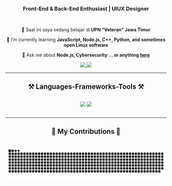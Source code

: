 <h3 align="center">Front-End & Back-End Enthusiast | UIUX Designer</h3>

<br/>

<div align="center">
 
 🔭 Saat ini saya sedang belajar di **UPN "Veteran" Jawa Timur**
 
 🌱 I’m currently learning **JavaScript, Node.js, C++, Python, and sometimes open Linux software**

💬 Ask me about **Node.js, Cybersecurity ... or anything [here](https://github.com/SandyAryadika)**

 </div>
 
<div align="center"> 
  <a href="aryadikawidodo0@gmail.com">
    <img src="https://img.shields.io/badge/Gmail-333333?style=for-the-badge&logo=gmail&logoColor=red" />
  </a>
  <a href="https://www.linkedin.com/in/sandy-aryadika-widodo-160322283/" target="_blank">
    <img src="https://img.shields.io/badge/LinkedIn-0077B5?style=for-the-badge&logo=linkedin&logoColor=white" target="_blank" />
  </a><!-- sqlite, safari, google-chrome are other good icon options -->
</div>

 <hr/>
 
<h2 align="center">⚒️ Languages-Frameworks-Tools ⚒️</h2>
<br/>
<div align="center">
    <img src="https://skillicons.dev/icons?i=html,css,vscode,github,figma" />
    <img src="https://skillicons.dev/icons?i=nodejs,python,java,javascript,c" /><br>
</div>

<br/>
<hr/>

<div align="center">
  <h2>🐍 My Contributions 🐍</h2>
  <br>
  <img alt="snake eating my contributions" src="https://raw.githubusercontent.com/salesp07/salesp07/output/github-contribution-grid-snake.svg" />
  
  <br/><br/><br/>

<br/>
